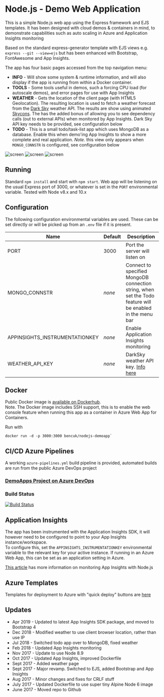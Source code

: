# Node.js - Demo Web Application
This is a simple Node.js web app using the Express framework and EJS templates. It has been designed with cloud demos & containers in mind, to demonstrate capabilities such as auto scaling in Azure and Application Insights monitoring

Based on the standard express-generator template with EJS views e.g. `express --git --view=ejs` but has been enhanced with Bootstrap, FontAwesome and App Insights.

The app has four basic pages accessed from the top navigation menu:
 - **INFO** - Will show some system & runtime information, and will also display if the app is running from within a Docker container.  
 - **TOOLS** - Some tools useful in demos, such a forcing CPU load (for autoscale demos), and error pages for use with App Insights
 - **WEATHER** - Gets the location of the client page (with HTML5 Geolocation). The resulting location is used to fetch a weather forecast from the [Dark Sky](http://darksky.net) weather API. The results are show using animated [Skycons](https://darkskyapp.github.io/skycons/). The has the added bonus of allowing you to see dependency calls (out to external APIs) when monitored by App Insights. Dark Sky API key needs to be provided, see configuration below
 - **TODO** - This is a small todo/task-list app which uses MongoDB as a database. Enable this when demo'ing App Insights to show a more complete and real application. *Note.* this view only appears when `MONGO_CONNSTR` is configured, see configuration below
 
![screen](https://user-images.githubusercontent.com/14982936/55563611-2dac9100-56ee-11e9-9c6b-43dd1b49f464.png)
![screen](https://user-images.githubusercontent.com/14982936/55563626-32714500-56ee-11e9-9ba6-0be9c6bf8644.png)
![screen](https://user-images.githubusercontent.com/14982936/55563637-3604cc00-56ee-11e9-8259-ce5030e6dd61.png)


## Running 
Standard `npm install` and start with `npm start`. Web app will be listening on the usual Express port of 3000, or whatever is set in the `PORT` environmental variable. Tested with Node v8.x and 10.x


## Configuration 
The following configuration environmental variables are used. These can be set directly or will be picked up from an `.env` file if it is present.

|Name|Default|Description                   |
|----|-------|------------------------------|
|PORT|3000   |Port the server will listen on|
|MONGO_CONNSTR|*none*   |Connect to specified MongoDB connection string, when set the Todo feature will be enabled in the menu bar|
|APPINSIGHTS_INSTRUMENTATIONKEY|*none*    |Enable Application Insights monitoring|
|WEATHER_API_KEY|*none*    |DarkSky weather API key. [Info here](https://darksky.net/dev)|


## Docker 
Public Docker image is [available on Dockerhub](https://hub.docker.com/r/bencuk/nodejs-demoapp/).  
Note. The Docker image includes SSH support, this is to enable the web console feature when running this app as a container in Azure Web App for Containers.  

Run with 
```
docker run -d -p 3000:3000 bencuk/nodejs-demoapp`
```

## CI/CD Azure Pipelines 
A working `azure-pipelines.yml` build pipeline is provided, automated builds are run from the public Azure DevOps project

### [DemoApps Project on Azure DevOps](https://dev.azure.com/bencoleman/DemoApps)

### Build Status
[![Build Status](https://dev.azure.com/bencoleman/DemoApps/_apis/build/status/Build%20nodejs-demoapp?branchName=master)](https://dev.azure.com/bencoleman/DemoApps/_build/latest?definitionId=67&branchName=master)


## Application Insights 
The app has been instrumented with the Application Insights SDK, it will however need to be configured to point to your App Insights instance/workspace.  
To configure this, set the `APPINSIGHTS_INSTRUMENTATIONKEY` environmental variable to the relevant key for your active instance. If running in an Azure Web App, this can be set as an application setting in Azure.

[This article](https://docs.microsoft.com/en-us/azure/application-insights/app-insights-nodejs) has more information on monitoring App Insights with Node.js 

## Azure Templates
Templates for deployment to Azure with "quick deploy" buttons are [here](azure-deploy/)

## Updates
* Apr 2019 - Updated to latest App Insights SDK package, and moved to Bootstrap 4
* Dec 2018 - Modified weather to use client browser location, rather than use IP
* Jul 2018 - Switched todo app over to MongoDB, fixed weather
* Feb 2018 - Updated App Insights monitoring
* Nov 2017 - Update to use Node 8.9
* Oct 2017 - Updated App Insights, improved Dockerfile
* Sept 2017 - Added weather page
* Sept 2017 - Major revamp. Switched to EJS, added Bootstrap and App Insights
* Aug 2017 - Minor changes and fixes for CRLF stuff
* July 2017 - Updated Dockerfile to use super tiny Alpine Node 6 image
* June 2017 - Moved repo to Github

